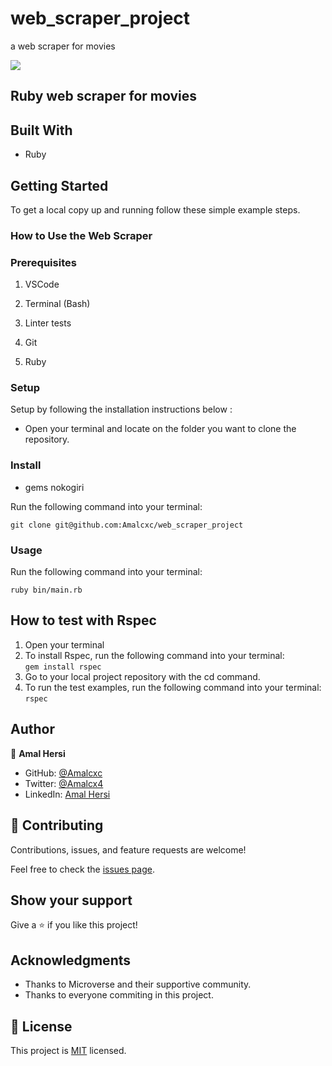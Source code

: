 # web_scraper_project
a web scraper for movies 

![](https://img.shields.io/badge/Microverse-blueviolet)

## Ruby web scraper for movies 


## Built With

- Ruby

## Getting Started

To get a local copy up and running follow these simple example steps.

### How to Use the Web Scraper

### Prerequisites

1. VSCode

2. Terminal (Bash)

3. Linter tests

4. Git

5. Ruby

### Setup

Setup by  following the installation instructions below :
* Open your terminal and locate on the folder you want to clone the repository.

### Install

- gems nokogiri

Run the following command into your terminal:

```console
git clone git@github.com:Amalcxc/web_scraper_project
```

### Usage

Run the following command into your terminal:

```console
ruby bin/main.rb
```

## How to test with Rspec

1. Open your terminal
2. To install Rspec, run the following command into your terminal: </br>
``` gem install rspec ```
3. Go to your local project repository with the cd command.
4. To run the test examples, run the following command into your terminal: </br>
``` rspec ```

## Author

👤 **Amal Hersi**

- GitHub: [@Amalcxc](https://github.com/Amalcxc)
- Twitter: [@Amalcx4](https://twitter.com/Amalcx4)
- LinkedIn: [Amal Hersi](https://www.linkedin.com/in/amal-hersi-a29583205/)

## 🤝 Contributing

Contributions, issues, and feature requests are welcome!

Feel free to check the [issues page](https://github.com/Amalcxc/web_scraper_project/issues).

## Show your support

Give a ⭐️ if you like this project!

## Acknowledgments

- Thanks to Microverse and their supportive community.
- Thanks to everyone commiting in this project.

## 📝 License

This project is [MIT](./MIT.md) licensed.


